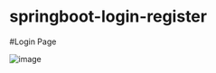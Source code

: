 # springboot-login-register

#Login Page

![image](https://github.com/Softjay10/springboot-login-register/assets/137483242/8c59af4f-c9ef-4762-86cb-94054e593323)
